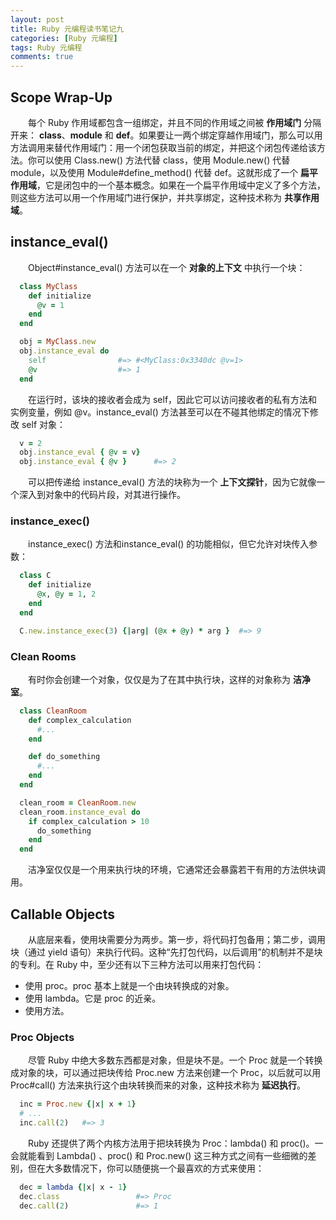 ```yaml
---
layout: post
title: Ruby 元编程读书笔记九
categories: [Ruby 元编程]
tags: Ruby 元编程
comments: true
---
```


## Scope Wrap-Up

&emsp;&emsp;每个 Ruby 作用域都包含一组绑定，并且不同的作用域之间被 **作用域门** 分隔开来： **class**、**module** 和 **def**。如果要让一两个绑定穿越作用域门，那么可以用方法调用来替代作用域门：用一个闭包获取当前的绑定，并把这个闭包传递给该方法。你可以使用 Class.new() 方法代替 class，使用 Module.new() 代替 module，以及使用 Module#define_method() 代替 def。这就形成了一个 **扁平作用域**，它是闭包中的一个基本概念。如果在一个扁平作用域中定义了多个方法，则这些方法可以用一个作用域门进行保护，并共享绑定，这种技术称为 **共享作用域**。

## instance_eval()

&emsp;&emsp;Object#instance_eval() 方法可以在一个 **对象的上下文** 中执行一个块：
```ruby
  class MyClass
    def initialize
      @v = 1
    end
  end

  obj = MyClass.new
  obj.instance_eval do
    self                #=> #<MyClass:0x3340dc @v=1>
    @v                  #=> 1
  end
```
&emsp;&emsp;在运行时，该块的接收者会成为 self，因此它可以访问接收者的私有方法和实例变量，例如 @v。instance_eval() 方法甚至可以在不碰其他绑定的情况下修改 self 对象：
```ruby
  v = 2
  obj.instance_eval { @v = v}
  obj.instance_eval { @v }      #=> 2
```
&emsp;&emsp;可以把传递给 instance_eval() 方法的块称为一个 **上下文探针**，因为它就像一个深入到对象中的代码片段，对其进行操作。

### instance_exec()
&emsp;&emsp;instance_exec() 方法和instance_eval() 的功能相似，但它允许对块传入参数：
```ruby
  class C
    def initialize
      @x, @y = 1, 2
    end
  end

  C.new.instance_exec(3) {|arg| (@x + @y) * arg }  #=> 9
```

### Clean Rooms

&emsp;&emsp;有时你会创建一个对象，仅仅是为了在其中执行块，这样的对象称为 **洁净室**。
```ruby
  class CleanRoom
    def complex_calculation
      #...
    end

    def do_something
      #...
    end
  end

  clean_room = CleanRoom.new
  clean_room.instance_eval do
    if complex_calculation > 10
      do_something
    end
  end
```
&emsp;&emsp;洁净室仅仅是一个用来执行块的环境，它通常还会暴露若干有用的方法供块调用。

## Callable Objects

&emsp;&emsp;从底层来看，使用块需要分为两步。第一步，将代码打包备用；第二步，调用块（通过 yield 语句）来执行代码。这种“先打包代码，以后调用”的机制并不是块的专利。在 Ruby 中，至少还有以下三种方法可以用来打包代码：
* 使用 proc。proc 基本上就是一个由块转换成的对象。
* 使用 lambda。它是 proc 的近亲。
* 使用方法。

### Proc Objects
&emsp;&emsp;尽管 Ruby 中绝大多数东西都是对象，但是块不是。一个 Proc 就是一个转换成对象的块，可以通过把块传给 Proc.new 方法来创建一个 Proc，以后就可以用 Proc#call() 方法来执行这个由块转换而来的对象，这种技术称为 **延迟执行**。
```ruby
  inc = Proc.new {|x| x + 1}
  # ...
  inc.call(2)   #=> 3
```
&emsp;&emsp;Ruby 还提供了两个内核方法用于把块转换为 Proc：lambda() 和 proc()。一会就能看到 Lambda() 、proc() 和 Proc.new() 这三种方式之间有一些细微的差别，但在大多数情况下，你可以随便挑一个最喜欢的方式来使用：
```ruby
  dec = lambda {|x| x - 1}
  dec.class                 #=> Proc
  dec.call(2)               #=> 1
```
